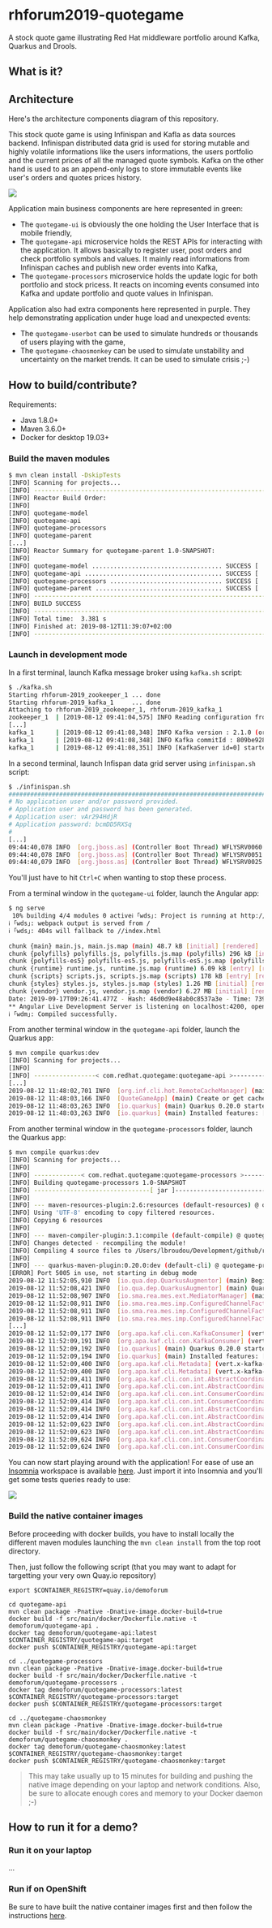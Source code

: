 
# rhforum2019-quotegame

A stock quote game illustrating Red Hat middleware portfolio around Kafka, Quarkus and Drools.

## What is it?

## Architecture

Here's the architecture components diagram of this repository.

This stock quote game is using Infinispan and Kafla as data sources backend. Infinispan distributed data grid is used for storing mutable and highly volatile informations like the users informations, the users portfolio and the current prices of all the managed quote symbols. Kafka on the other hand is used to as an append-only logs to store immutable events like user's orders and quotes prices history. 

![](./assets/architecture.png)

Application main business components are here represented in green:
* The `quotegame-ui` is obviously the one holding the User Interface that is mobile friendly,
* The `quotegame-api` microservice holds the REST APIs for interacting with the application. It allows basically to register user, post orders and check portfolio symbols and values. It mainly read informations from Infinispan caches and publish new order events into Kafka,
* The `quotegame-processors` microservice holds the update logic for both portfolio and stock pricess. It reacts on incoming events consumed into Kafka and update portfolio and quote values in Infinispan.

Application also had extra components here represented in purple. They help demonstrating application under huge load and unexpected events:
* The `quotegame-userbot` can be used to simulate hundreds or thousands of users playing with the game,
* The `quotegame-chaosmonkey` can be used to simulate unstability and uncertainty on the market trends. It can be used to simulate crisis ;-)


## How to build/contribute?

Requirements:
* Java 1.8.0+
* Maven 3.6.0+
* Docker for desktop 19.03+
 
### Build the maven modules

```sh
$ mvn clean install -DskipTests
[INFO] Scanning for projects...
[INFO] ------------------------------------------------------------------------
[INFO] Reactor Build Order:
[INFO] 
[INFO] quotegame-model                                                    [jar]
[INFO] quotegame-api                                                      [jar]
[INFO] quotegame-processors                                               [jar]
[INFO] quotegame-parent                                                   [pom]
[...]
[INFO] Reactor Summary for quotegame-parent 1.0-SNAPSHOT:
[INFO] 
[INFO] quotegame-model .................................... SUCCESS [  1.777 s]
[INFO] quotegame-api ...................................... SUCCESS [  0.775 s]
[INFO] quotegame-processors ............................... SUCCESS [  0.588 s]
[INFO] quotegame-parent ................................... SUCCESS [  0.004 s]
[INFO] ------------------------------------------------------------------------
[INFO] BUILD SUCCESS
[INFO] ------------------------------------------------------------------------
[INFO] Total time:  3.381 s
[INFO] Finished at: 2019-08-12T11:39:07+02:00
[INFO] ------------------------------------------------------------------------
```

### Launch in development mode

In a first terminal, launch Kafka message broker using `kafka.sh` script:

```sh
$ ./kafka.sh
Starting rhforum-2019_zookeeper_1 ... done
Starting rhforum-2019_kafka_1     ... done
Attaching to rhforum-2019_zookeeper_1, rhforum-2019_kafka_1
zookeeper_1  | [2019-08-12 09:41:04,575] INFO Reading configuration from: config/zookeeper.properties (org.apache.zookeeper.server.quorum.QuorumPeerConfig)
[...]
kafka_1      | [2019-08-12 09:41:08,348] INFO Kafka version : 2.1.0 (org.apache.kafka.common.utils.AppInfoParser)
kafka_1      | [2019-08-12 09:41:08,348] INFO Kafka commitId : 809be928f1ae004e (org.apache.kafka.common.utils.AppInfoParser)
kafka_1      | [2019-08-12 09:41:08,351] INFO [KafkaServer id=0] started (kafka.server.KafkaServer)
```

In a second terminal, launch Infispan data grid server using `infinispan.sh` script:

```sh
$ ./infinispan.sh
################################################################################
# No application user and/or password provided.                                #
# Application user and password has been generated.                            #
# Application user: vAr294HdjR                                                 #
# Application password: bcmDD5RXSq                                             #
#                                                                              #
[...]
09:44:40,078 INFO  [org.jboss.as] (Controller Boot Thread) WFLYSRV0060: Http management interface listening on http://0.0.0.0:9990/management
09:44:40,078 INFO  [org.jboss.as] (Controller Boot Thread) WFLYSRV0051: Admin console listening on http://0.0.0.0:9990
09:44:40,079 INFO  [org.jboss.as] (Controller Boot Thread) WFLYSRV0025: Infinispan Server 10.0.0.Beta3 (WildFly Core 6.0.2.Final) started in 7612ms - Started 186 of 199 services (57 services are lazy, passive or on-demand)
```

You'll just have to hit `Ctrl+C` when wanting to stop these process.

From a terminal window in the `quotegame-ui` folder, launch the Angular app:

```sh
$ ng serve                                                                                         
 10% building 4/4 modules 0 activeℹ ｢wds｣: Project is running at http://localhost:4200/webpack-dev-server/
ℹ ｢wds｣: webpack output is served from /
ℹ ｢wds｣: 404s will fallback to //index.html
                                                                                                                                                                                 
chunk {main} main.js, main.js.map (main) 48.7 kB [initial] [rendered]
chunk {polyfills} polyfills.js, polyfills.js.map (polyfills) 296 kB [initial] [rendered]
chunk {polyfills-es5} polyfills-es5.js, polyfills-es5.js.map (polyfills-es5) 474 kB [initial] [rendered]
chunk {runtime} runtime.js, runtime.js.map (runtime) 6.09 kB [entry] [rendered]
chunk {scripts} scripts.js, scripts.js.map (scripts) 178 kB [entry] [rendered]
chunk {styles} styles.js, styles.js.map (styles) 1.26 MB [initial] [rendered]
chunk {vendor} vendor.js, vendor.js.map (vendor) 6.27 MB [initial] [rendered]
Date: 2019-09-17T09:26:41.477Z - Hash: 46d0d9e48ab0c8537a3e - Time: 7393ms
** Angular Live Development Server is listening on localhost:4200, open your browser on http://localhost:4200/ **
ℹ ｢wdm｣: Compiled successfully.
```

From another terminal window in the `quotegame-api` folder, launch the Quarkus app:

```sh
$ mvn compile quarkus:dev 
[INFO] Scanning for projects...
[INFO] 
[INFO] -----------------< com.redhat.quotegame:quotegame-api >-----------------
[...]
2019-08-12 11:48:02,701 INFO  [org.inf.cli.hot.RemoteCacheManager] (main) ISPN004021: Infinispan version: 10.0.0.Beta3
2019-08-12 11:48:03,166 INFO  [QuoteGameApp] (main) Create or get caches named quotegame-users, quotegame-portfolios with the default configuration
2019-08-12 11:48:03,263 INFO  [io.quarkus] (main) Quarkus 0.20.0 started in 2.880s. Listening on: http://[::]:8080
2019-08-12 11:48:03,263 INFO  [io.quarkus] (main) Installed features: [cdi, infinispan-client, resteasy, resteasy-jackson, smallrye-context-propagation, smallrye-reactive-messaging, smallrye-reactive-messaging-kafka, smallrye-reactive-streams-operators, vertx]
```

From another terminal window in the `quotegame-processors` folder, launch the Quarkus app:

```sh
$ mvn compile quarkus:dev           
[INFO] Scanning for projects...
[INFO] 
[INFO] -------------< com.redhat.quotegame:quotegame-processors >--------------
[INFO] Building quotegame-processors 1.0-SNAPSHOT
[INFO] --------------------------------[ jar ]---------------------------------
[INFO] 
[INFO] --- maven-resources-plugin:2.6:resources (default-resources) @ quotegame-processors ---
[INFO] Using 'UTF-8' encoding to copy filtered resources.
[INFO] Copying 6 resources
[INFO] 
[INFO] --- maven-compiler-plugin:3.1:compile (default-compile) @ quotegame-processors ---
[INFO] Changes detected - recompiling the module!
[INFO] Compiling 4 source files to /Users/lbroudou/Development/github/rhforum-2019/quotegame-processors/target/classes
[INFO] 
[INFO] --- quarkus-maven-plugin:0.20.0:dev (default-cli) @ quotegame-processors ---
[ERROR] Port 5005 in use, not starting in debug mode
2019-08-12 11:52:05,910 INFO  [io.qua.dep.QuarkusAugmentor] (main) Beginning quarkus augmentation
2019-08-12 11:52:08,421 INFO  [io.qua.dep.QuarkusAugmentor] (main) Quarkus augmentation completed in 2511ms
2019-08-12 11:52:08,907 INFO  [io.sma.rea.mes.ext.MediatorManager] (main) Deployment done... start processing
2019-08-12 11:52:08,911 INFO  [io.sma.rea.mes.imp.ConfiguredChannelFactory] (main) Found incoming connectors: [smallrye-kafka]
2019-08-12 11:52:08,911 INFO  [io.sma.rea.mes.imp.ConfiguredChannelFactory] (main) Found outgoing connectors: [smallrye-kafka]
2019-08-12 11:52:08,911 INFO  [io.sma.rea.mes.imp.ConfiguredChannelFactory] (main) Stream manager initializing...
[...]
2019-08-12 11:52:09,177 INFO  [org.apa.kaf.cli.con.KafkaConsumer] (vert.x-kafka-consumer-thread-0) [Consumer clientId=consumer-1, groupId=orders-4-portfolio] Subscribed to topic(s): quotegame-orders
2019-08-12 11:52:09,191 INFO  [org.apa.kaf.cli.con.KafkaConsumer] (vert.x-kafka-consumer-thread-1) [Consumer clientId=consumer-2, groupId=orders-4-quoteprice] Subscribed to topic(s): quotegame-orders
2019-08-12 11:52:09,192 INFO  [io.quarkus] (main) Quarkus 0.20.0 started in 3.473s. Listening on: http://[::]:8081
2019-08-12 11:52:09,194 INFO  [io.quarkus] (main) Installed features: [cdi, infinispan-client, kogito, resteasy, resteasy-jackson, resteasy-jsonb, smallrye-context-propagation, smallrye-reactive-messaging, smallrye-reactive-messaging-kafka, smallrye-reactive-streams-operators, vertx]
2019-08-12 11:52:09,400 INFO  [org.apa.kaf.cli.Metadata] (vert.x-kafka-consumer-thread-0) Cluster ID: uBgdb-csSS6jFTuNhPsCbA
2019-08-12 11:52:09,400 INFO  [org.apa.kaf.cli.Metadata] (vert.x-kafka-consumer-thread-1) Cluster ID: uBgdb-csSS6jFTuNhPsCbA
2019-08-12 11:52:09,411 INFO  [org.apa.kaf.cli.con.int.AbstractCoordinator] (vert.x-kafka-consumer-thread-1) [Consumer clientId=consumer-2, groupId=orders-4-quoteprice] Discovered group coordinator localhost:9092 (id: 2147483647 rack: null)
2019-08-12 11:52:09,411 INFO  [org.apa.kaf.cli.con.int.AbstractCoordinator] (vert.x-kafka-consumer-thread-0) [Consumer clientId=consumer-1, groupId=orders-4-portfolio] Discovered group coordinator localhost:9092 (id: 2147483647 rack: null)
2019-08-12 11:52:09,414 INFO  [org.apa.kaf.cli.con.int.ConsumerCoordinator] (vert.x-kafka-consumer-thread-0) [Consumer clientId=consumer-1, groupId=orders-4-portfolio] Revoking previously assigned partitions []
2019-08-12 11:52:09,414 INFO  [org.apa.kaf.cli.con.int.ConsumerCoordinator] (vert.x-kafka-consumer-thread-1) [Consumer clientId=consumer-2, groupId=orders-4-quoteprice] Revoking previously assigned partitions []
2019-08-12 11:52:09,414 INFO  [org.apa.kaf.cli.con.int.AbstractCoordinator] (vert.x-kafka-consumer-thread-0) [Consumer clientId=consumer-1, groupId=orders-4-portfolio] (Re-)joining group
2019-08-12 11:52:09,414 INFO  [org.apa.kaf.cli.con.int.AbstractCoordinator] (vert.x-kafka-consumer-thread-1) [Consumer clientId=consumer-2, groupId=orders-4-quoteprice] (Re-)joining group
2019-08-12 11:52:09,623 INFO  [org.apa.kaf.cli.con.int.AbstractCoordinator] (vert.x-kafka-consumer-thread-0) [Consumer clientId=consumer-1, groupId=orders-4-portfolio] Successfully joined group with generation 3
2019-08-12 11:52:09,623 INFO  [org.apa.kaf.cli.con.int.AbstractCoordinator] (vert.x-kafka-consumer-thread-1) [Consumer clientId=consumer-2, groupId=orders-4-quoteprice] Successfully joined group with generation 3
2019-08-12 11:52:09,624 INFO  [org.apa.kaf.cli.con.int.ConsumerCoordinator] (vert.x-kafka-consumer-thread-0) [Consumer clientId=consumer-1, groupId=orders-4-portfolio] Setting newly assigned partitions: quotegame-orders-0
2019-08-12 11:52:09,624 INFO  [org.apa.kaf.cli.con.int.ConsumerCoordinator] (vert.x-kafka-consumer-thread-1) [Consumer clientId=consumer-2, groupId=orders-4-quoteprice] Setting newly assigned partitions: quotegame-orders-0
```

You can now start playing around with the application! For ease of use an [Insomnia](https://insomnia.rest/) workspace is available [here](./insomnia-workspace.yaml). Just import it into Insomnia and you'll get some tests queries ready to use:

![](./assets/insomnia.png)

### Build the native container images

Before proceeding with docker builds, you have to install locally the different maven modules launching the `mvn clean install` from the top root directory.

Then, just follow the following script (that you may want to adapt for targetting your very own Quay.io repository)

```
export $CONTAINER_REGISTRY=quay.io/demoforum

cd quotegame-api
mvn clean package -Pnative -Dnative-image.docker-build=true
docker build -f src/main/docker/Dockerfile.native -t demoforum/quotegame-api .
docker tag demoforum/quotegame-api:latest $CONTAINER_REGISTRY/quotegame-api:target
docker push $CONTAINER_REGISTRY/quotegame-api:target

cd ../quotegame-processors
mvn clean package -Pnative -Dnative-image.docker-build=true
docker build -f src/main/docker/Dockerfile.native -t demoforum/quotegame-processors .
docker tag demoforum/quotegame-processors:latest $CONTAINER_REGISTRY/quotegame-processors:target
docker push $CONTAINER_REGISTRY/quotegame-processors:target

cd ../quotegame-chaosmonkey
mvn clean package -Pnative -Dnative-image.docker-build=true
docker build -f src/main/docker/Dockerfile.native -t demoforum/quotegame-chaosmonkey .
docker tag demoforum/quotegame-chaosmonkey:latest $CONTAINER_REGISTRY/quotegame-chaosmonkey:target
docker push $CONTAINER_REGISTRY/quotegame-chaosmonkey:target 
```

> This may take usually up to 15 minutes for building and pushing the native image depending on your laptop and network conditions. Also, be sure to allocate enough cores and memory to your Docker daemon ;-)

## How to run it for a demo?

### Run it on your laptop

...

### Run if on OpenShift

Be sure to have built the native container images first and then follow the instructions [here](./openshift/README.MD).